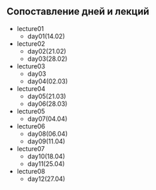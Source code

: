 ## Сопоставление дней и лекций

* lecture01
    + day01(14.02)
* lecture02
    + day02(21.02)
    + day03(28.02)
* lecture03
    + day03
    + day04(02.03)
* lecture04
    + day05(21.03)
    + day06(28.03)
* lecture05
    + day07(04.04)
* lecture06
    + day08(06.04)
    + day09(11.04)
* lecture07
    + day10(18.04)
    + day11(25.04)
* lecture08
    + day12(27.04)
